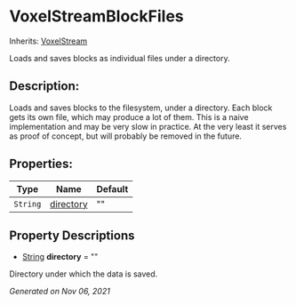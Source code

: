 # VoxelStreamBlockFiles

Inherits: [VoxelStream](VoxelStream.md)


Loads and saves blocks as individual files under a directory.

## Description: 

Loads and saves blocks to the filesystem, under a directory. Each block gets its own file, which may produce a lot of them. This is a naive implementation and may be very slow in practice. At the very least it serves as proof of concept, but will probably be removed in the future.

## Properties: 


Type      | Name                       | Default 
--------- | -------------------------- | --------
`String`  | [directory](#i_directory)  | ""      
<p></p>

## Property Descriptions

- [String](https://docs.godotengine.org/en/stable/classes/class_string.html)<span id="i_directory"></span> **directory** = ""

Directory under which the data is saved.

_Generated on Nov 06, 2021_
